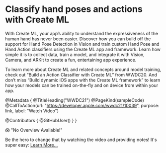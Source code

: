 # Classify hand poses and actions with Create ML

With Create ML, your app’s ability to understand the expressiveness of the human hand has never been easier. Discover how you can build off the support for Hand Pose Detection in Vision and train custom Hand Pose and Hand Action classifiers using the Create ML app and framework. Learn how simple it is to collect data, train a model, and integrate it with Vision, Camera, and ARKit to create a fun, entertaining app experience.

To learn more about Create ML and related concepts around model training, check out “Build an Action Classifier with Create ML” from WWDC20. And don’t miss “Build dynamic iOS apps with the Create ML framework” to learn how your models can be trained on-the-fly and on device from within your app.

@Metadata {
   @TitleHeading("WWDC21")
   @PageKind(sampleCode)
   @CallToAction(url: "https://developer.apple.com/wwdc21/10039", purpose: link, label: "Watch Video")

   @Contributors {
      @GitHubUser(<replace this with your GitHub handle>)
   }
}

😱 "No Overview Available!"

Be the hero to change that by watching the video and providing notes! It's super easy:
 [Learn More…](https://wwdcnotes.github.io/WWDCNotes/documentation/wwdcnotes/contributing)

